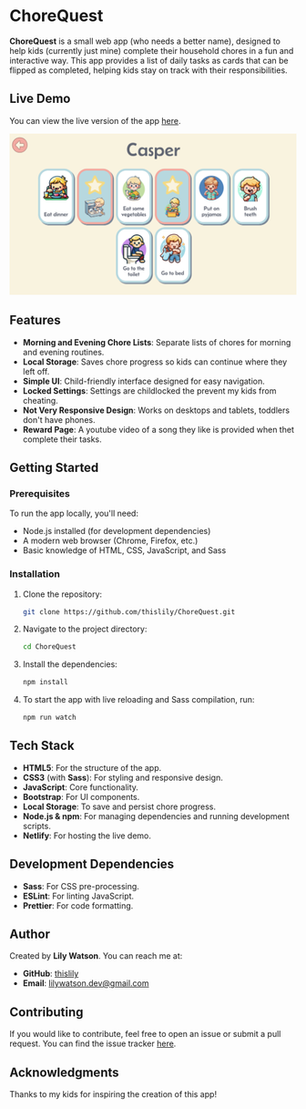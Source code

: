 # ChoreQuest

**ChoreQuest** is a small web app (who needs a better name), designed to help kids (currently just mine) complete their household chores in a fun and interactive way. This app provides a list of daily tasks as cards that can be flipped as completed, helping kids stay on track with their responsibilities.

## Live Demo

You can view the live version of the app [here](https://chorequest.netlify.app/).

![ChoreQuest Screenshot](images/screenshot.jpg)

## Features

- **Morning and Evening Chore Lists**: Separate lists of chores for morning and evening routines.
- **Local Storage**: Saves chore progress so kids can continue where they left off.
- **Simple UI**: Child-friendly interface designed for easy navigation.
- **Locked Settings**: Settings are childlocked the prevent my kids from cheating.
- **Not Very Responsive Design**: Works on desktops and tablets, toddlers don't have phones.
- **Reward Page**: A youtube video of a song they like is provided when thet complete their tasks.

## Getting Started

### Prerequisites

To run the app locally, you'll need:

- Node.js installed (for development dependencies)
- A modern web browser (Chrome, Firefox, etc.)
- Basic knowledge of HTML, CSS, JavaScript, and Sass

### Installation

1. Clone the repository:

   ```bash
   git clone https://github.com/thislily/ChoreQuest.git

2. Navigate to the project directory:
    ```bash
    cd ChoreQuest

3. Install the dependencies:
    ```bash
    npm install

4. To start the app with live reloading and Sass compilation, run:
    ```bash
    npm run watch


## Tech Stack

- **HTML5**: For the structure of the app.
- **CSS3** (with **Sass**): For styling and responsive design.
- **JavaScript**: Core functionality.
- **Bootstrap**: For UI components.
- **Local Storage**: To save and persist chore progress.
- **Node.js & npm**: For managing dependencies and running development scripts.
- **Netlify**: For hosting the live demo.

## Development Dependencies

- **Sass**: For CSS pre-processing.
- **ESLint**: For linting JavaScript.
- **Prettier**: For code formatting.

## Author

Created by **Lily Watson**. You can reach me at:

- **GitHub**: [thislily](https://github.com/thislily)
- **Email**: lilywatson.dev@gmail.com


## Contributing

If you would like to contribute, feel free to open an issue or submit a pull request. You can find the issue tracker [here](https://github.com/thislily/ChoreQuest/issues).

## Acknowledgments

Thanks to my kids for inspiring the creation of this app!
